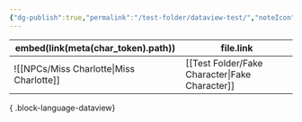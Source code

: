 ```yaml
---
{"dg-publish":true,"permalink":"/test-folder/dataview-test/","noteIcon":""}
---
```




| embed(link(meta(char_token).path))          | file.link                                         |
| ------------------------------------------- | ------------------------------------------------- |
| ![[NPCs/Miss Charlotte\|Miss Charlotte]] | [[Test Folder/Fake Character\|Fake Character]] |

{ .block-language-dataview}